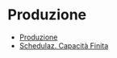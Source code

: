 # Produzione
- [Produzione](Documentazione%20SmeUP/DOC_APP/000060/P5/_sidebar.md)
- [Schedulaz. Capacità Finita](Documentazione%20SmeUP/DOC_APP/000060/S5/_sidebar.md)
